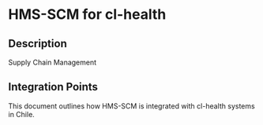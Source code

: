 # HMS-SCM for cl-health

## Description

Supply Chain Management

## Integration Points

This document outlines how HMS-SCM is integrated with cl-health systems in Chile.
